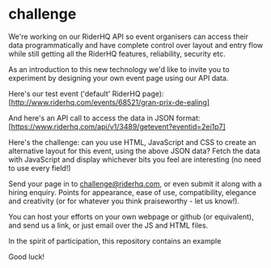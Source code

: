 # challenge

We're working on our RiderHQ API so event organisers can access their data programmatically and have complete control over layout and entry flow while still getting all the RiderHQ features, reliability, security etc.

As an introduction to this new technology we'd like to invite you to experiment by designing your own event page using our API data.

Here's our test event ('default' RiderHQ page): [http://www.riderhq.com/events/68521/gran-prix-de-ealing]

And here's an API call to access the data in JSON format: [https://www.riderhq.com/api/v1/3489/getevent?eventid=2ei1p7]

Here's the challenge: can you use HTML, JavaScript and CSS to create an alternative layout for this event, using the above JSON data? Fetch the data with JavaScript and display whichever bits you feel are interesting (no need to use every field!)

Send your page in to challenge@riderhq.com, or even submit it along with a hiring enquiry. Points for appearance, ease of use, compatibility, elegance and creativity  (or for whatever you think praiseworthy - let us know!).

You can host your efforts on your own webpage or github (or equivalent), and send us a link, or just email over the JS and HTML files.

In the spirit of participation, this repository contains an example

Good luck! 
